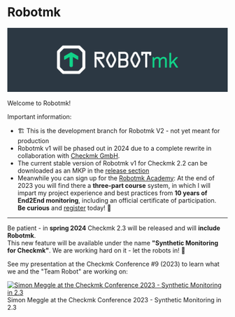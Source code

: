 # Robotmk

![](./assets/robotmk_banner.png)

Welcome to Robotmk!

Important information: 
- 🏗 This is the development branch for Robotmk V2 - not yet meant for production
- Robotmk v1 will be phased out in 2024 due to a complete rewrite in collaboration with [Checkmk GmbH](https:/checkmk.com).
- The current stable version of Robotmk v1 for Checkmk 2.2 can be downloaded as an MKP in the [release section](https://github.com/elabit/robotmk/releases)
- Meanwhile you can sign up for the [Robotmk Academy](https://www.robotmk.org): At the end of 2023 you will find there a **three-part course** system, in which I will impart my project experience and best practices from **10 years of End2End monitoring**, including an official certificate of participation.  
**Be curious** and [register](https://www.robotmk.org) today!  🤖


---

Be patient - in **spring 2024** Checkmk 2.3 will be released and will **include Robotmk**.  
This new feature will be available under the name **"Synthetic Monitoring for Checkmk"**. 
We are working hard on it - let the robots in!   🤖

See my presentation at the Checkmk Conference #9 (2023) to learn what we and the "Team Robot" are working on: 

[![Simon Meggle at the Checkmk Conference 2023 -  Synthetic Monitoring in 2.3](https://i.ytimg.com/vi/zvRxb5MROgE/maxresdefault.jpg)](https://youtu.be/zvRxb5MROgE?t=14776)
Simon Meggle at the Checkmk Conference 2023 -  Synthetic Monitoring in 2.3
